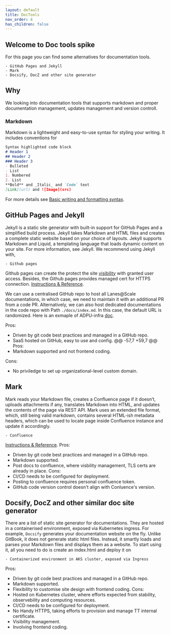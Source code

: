 ```yaml
---
layout: default
title: DocTools
nav_order: 4
has_children: false
---
```


## Welcome to Doc tools spike
For this page you can find some alternatives for documentation tools. 
```
- GitHub Pages and Jekyll
- Mark
- Docsify, DocZ and other site generator
```
## Why
We looking into documentation tools that supports markdown and proper documentation management, updates management and version controll.
### Markdown
Markdown is a lightweight and easy-to-use syntax for styling your writing. It includes conventions for
```markdown
Syntax highlighted code block
# Header 1
## Header 2
### Header 3
- Bulleted
- List
1. Numbered
2. List
**Bold** and _Italic_ and `Code` text
[Link](url) and ![Image](src)
```
For more details see [Basic writing and formatting syntax](https://docs.github.com/en/github/writing-on-github/getting-started-with-writing-and-formatting-on-github/basic-writing-and-formatting-syntax).
## GitHub Pages and Jekyll
Jekyll is a static site generator with built-in support for GitHub Pages and a simplified build process. Jekyll takes Markdown and HTML files and creates a complete static website based on your choice of layouts. Jekyll supports Markdown and Liquid, a templating language that loads dynamic content on your site. For more information, see Jekyll.
We recommend using Jekyll with,
```
- Github pages
```
Github pages can create the protect the site [visibility](https://docs.github.com/en/pages/getting-started-with-github-pages/changing-the-visibility-of-your-github-pages-site) with granted user access. Besides, the Github pages provides managed cert for HTTPS connection.
[Instructions & Reference](https://docs.github.com/en/pages).

We can use a centralised GitHub repo to host all Lanes@Scale documentations, in which case, we need to maintain it with an additional PR from a code PR. Alternatively, we can also host dedicated documentations in the code repo with Path `./docs/index.md`. In this case, the default URL is randomized. Here is an exmaple of ADPU-infra [doc](https://upgraded-chainsaw-a4b14c57.pages.github.io/).

Pros:
- Driven by git code best practices and managed in a GitHub repo.
- SaaS hosted on GitHub, easy to use and config.
	@@ -57,7 +59,7 @@ Pros:
- Markdown supported and not frontend coding.

Cons:
- No priviledge to set up organizational-level custom domain.

## Mark
Mark reads your Markdown file, creates a Confluence page if it doesn’t, uploads attachments if any, translates Markdown into HTML, and updates the contents of the page via REST API.
Mark uses an extended file format, which, still being valid markdown, contains several HTML-ish metadata headers, which can be used to locate page inside Confluence instance and update it accordingly.
```
- Confluence
```
[Instructions & Reference](https://samizdat.dev/use-markdown-for-confluence/).
Pros:
- Driven by git code best practices and managed in a GitHub repo.
- Markdown supported.
- Post docs to confluence, where visbility management, TLS certs are already in place.
Cons:
- CI/CD needs to be configured for deployment.
- Posting to confluence requires personal confluence token.
- GitHub code version control doesn't align with Conluence's version.
## Docsify, DocZ and other similar doc site generator
There are a list of static site generator for documentations. They are hosted in a containerised environment, exposed via Kubernetes ingress. For example, `Docsify` generates your documentation website on the fly. Unlike GitBook, it does not generate static html files. Instead, it smartly loads and parses your Markdown files and displays them as a website. To start using it, all you need to do is create an index.html and deploy it on
```
- Containerized environment in AKS cluster, exposed via Ingress
```
Pros:
- Driven by git code best practices and managed in a GitHub repo.
- Markdown supported.
- Flexibility to customise site design with frontend coding.
Cons:
- Hosted on Kubernetes cluster, where efforts expected from stability, observebility and computing resources.
- CI/CD needs to be configured for deployment.
- No Handy HTTPS, taking efforts to provision and manage TT internal certificate.
- Visibility management.
- Involving frontend coding.